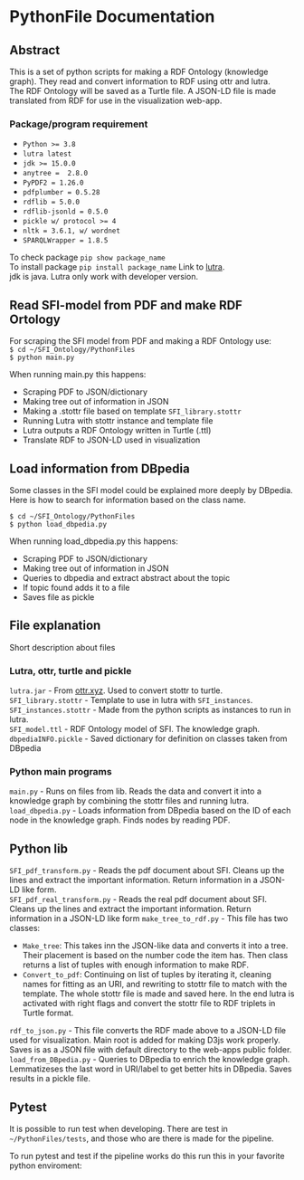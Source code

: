 # PythonFile Documentation

## Abstract
This is a set of python scripts for making a RDF Ontology (knowledge graph). They read and convert information to RDF using ottr and lutra.  
The RDF Ontology will be saved as a Turtle file. A JSON-LD file is made translated from RDF for use in the visualization web-app.

### Package/program requirement
* `Python >= 3.8`
* `lutra latest`
* `jdk >= 15.0.0`
* `anytree =  2.8.0`
* `PyPDF2 = 1.26.0`
* `pdfplumber = 0.5.28`
* `rdflib = 5.0.0`
* `rdflib-jsonld = 0.5.0`
* `pickle w/ protocol >= 4`
* `nltk = 3.6.1, w/ wordnet`
* `SPARQLWrapper = 1.8.5`

To check package `pip show package_name`  
To install package `pip install package_name`
Link to [lutra](https://ottr.xyz/#Lutra).  
jdk is java. Lutra only work with developer version.  


## Read SFI-model from PDF and make RDF Ortology
For scraping the SFI model from PDF and making a RDF Ontology use:  
`$ cd ~/SFI_Ontology/PythonFiles`  
`$ python main.py`  

When running main.py this happens:
* Scraping PDF to JSON/dictionary
* Making tree out of information in JSON
* Making a .stottr file based on template `SFI_library.stottr`
* Running Lutra with stottr instance and template file
* Lutra outputs a RDF Ontology written in Turtle (.ttl)
* Translate RDF to JSON-LD used in visualization


## Load information from DBpedia
Some classes in the SFI model could be explained more deeply by DBpedia. Here is how to search for information based on the class name.  

`$ cd ~/SFI_Ontology/PythonFiles`  
`$ python load_dbpedia.py`

When running load_dbpedia.py this happens:
* Scraping PDF to JSON/dictionary
* Making tree out of information in JSON
* Queries to dbpedia and extract abstract about the topic
* If topic found adds it to a file
* Saves file as pickle


## File explanation
Short description about files

### Lutra, ottr, turtle and pickle
`lutra.jar` - From [ottr.xyz](ottr.xyz). Used to convert stottr to turtle.  
`SFI_library.stottr` - Template to use in lutra with `SFI_instances`.  
`SFI_instances.stottr` - Made from the python scripts as instances to run in lutra.   
`SFI_model.ttl` - RDF Ontology model of SFI. The knowledge graph.  
`dbpediaINFO.pickle` - Saved dictionary for definition on classes taken from DBpedia

### Python main programs
`main.py` - Runs on files from lib. Reads the data and convert it into a knowledge graph by combining the stottr files and running lutra.  
`load_dbpedia.py` - Loads information from DBpedia based on the ID of each node in the knowledge graph. Finds nodes by reading PDF.  

## Python lib
`SFI_pdf_transform.py` - Reads the pdf document about SFI. Cleans up the lines and extract the important information. Return information in a JSON-LD like form.   
`SFI_pdf_real_transform.py` - Reads the real pdf document about SFI. Cleans up the lines and extract the important information. Return information in a JSON-LD like form
`make_tree_to_rdf.py` - This file has two classes:  
* `Make_tree`: This takes inn the JSON-like data and converts it into a tree. Their placement is 
based on the number code the item has. Then class returns a list of tuples with enough information to make RDF.  
* `Convert_to_pdf`: Continuing on list of tuples
by iterating it, cleaning names for fitting as an URI, and rewriting to stottr file to match with the template. The whole stottr file is made and saved here.
In the end lutra is activated with right flags and convert the stottr file to RDF triplets in Turtle format.  


`rdf_to_json.py` - This file converts the RDF made above to a JSON-LD file used for visualization. Main root is added for making D3js work properly. Saves is as a JSON file with default
directory to the web-apps public folder.  
`load_from_DBpedia.py` - Queries to DBpedia to enrich the knowledge graph. Lemmatizeses the last word in URI/label to get better hits in DBpedia. Saves results in a pickle file.


## Pytest
It is possible to run test when developing. There are test in `~/PythonFiles/tests`, and those who are there is made for the pipeline.  

To run pytest and test if the pipeline works do this run this in your favorite python enviroment:  
```pytest
```